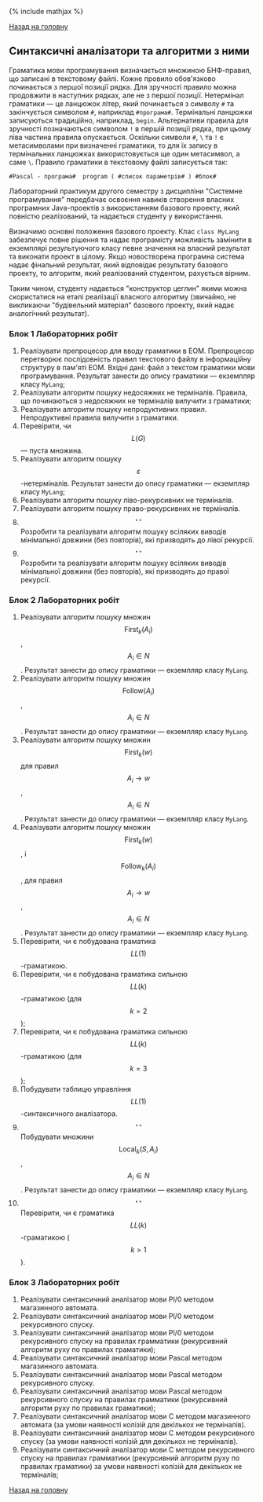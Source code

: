 {% include mathjax %}

[Назад на головну](../../README.md)

## Синтаксичні аналізатори та алгоритми з ними

Граматика мови програмування визначається множиною БНФ-правил, що записані в текстовому файлі. Кожне провило обов'язково починається з першої позиції рядка. Для зручності правило можна продовжити в наступних рядках, але не з першої позиції. Нетермінал граматики &mdash; це ланцюжок літер, який починається з символу `#` та закінчується символом `#`, наприклад `#програма#`. Термінальні ланцюжки записуються традиційно, наприклад, `begin`. Альтернативи правила для зручності позначаються символом `!` в першій позиції рядка, при цьому ліва частина правила опускається. Оскільки символи `#`, `\` та `!` є метасимволами при визначенні граматики, то для їх запису в термінальних ланцюжках використовується ще один метасимвол, а саме `\`. Правило граматики в текстовому файлі записується так:

```
#Pascal - програма#  program ( #список параметрів# ) #блок#
```

Лабораторний практикум другого семестру з дисципліни "Системне програмування" передбачає освоєння навиків створення власних програмних Java-проектів з використанням базового проекту, який повністю реалізований, та надається студенту у використання.

Визначимо основні положення базового проекту. Клас `class MyLang` забезпечує повне рішення та надає програмісту можливість замінити в екземплярі результуючого класу певне значення на власний результат та виконати проект в цілому. Якщо новостворена програмна система надає фінальний результат, який відповідає результату базового проекту, то алгоритм, який реалізований студентом, рахується вірним.

Таким чином, студенту надається "конструктор цеглин" якими можна скористатися на етапі реалізації власного алгоритму (звичайно, не викликаючи "будівельний матеріал" базового проекту, який надає аналогічний результат).

### Блок 1 Лабораторних робіт

1. Реалізувати препроцесор для вводу граматики в ЕОМ. Препроцесор перетворює послідовність 
	правил текстового файлу в інформаційну структуру в пам'яті ЕОМ. Вхідні дані: файл з текстом 
	граматики мови програмування. Результат занести до опису граматики &mdash; екземпляр класу 
	`MyLang`;
2. Реалізувати алгоритм пошуку недосяжних не терміналів. Правила, що починаються з недосяжних 
	не терміналів вилучити з граматики;
3. Реалізувати алгоритм пошуку непродуктивних правил. Непродуктивні правила вилучити з 
	граматики.
4. Перевірити, чи $$L(G)$$ &mdash; пуста множина.
5. Реалізувати алгоритм пошуку $$\varepsilon$$-нетерміналів. Результат занести до опису 
	граматики &mdash; екземпляр класу `MyLang`;
6. Реалізувати алгоритм пошуку ліво-рекурсивних не терміналів.
7. Реалізувати алгоритм пошуку право-рекурсивних не терміналів.
8. $$^{\star\star}$$ Розробити та реалізувати алгоритм пошуку всіляких виводів мінімальної 
	довжини (без повторів), які призводять до лівої рекурсії. 
9. $$^{\star\star}$$ Розробити та реалізувати алгоритм пошуку всіляких виводів мінімальної 
	довжини (без повторів), які призводять до правої рекурсії.
  
### Блок 2 Лабораторних робіт
1. Реалізувати алгоритм пошуку множин $$\text{First}_k(A_i)$$, $$A_i \in N$$. Результат 
	занести до опису граматики &mdash; екземпляр класу `MyLang`. 
2. Реалізувати алгоритм пошуку множин $$\text{Follow}(A_i)$$, $$A_i \in N$$. Результат занести 
	до опису граматики &mdash; екземпляр класу `MyLang`.
3. Реалізувати алгоритм пошуку множин $$\text{First}_k(w)$$ для правил $$A_i \to w$$, 
	$$A_i \in N$$. Результат занести до опису граматики &mdash; екземпляр класу `MyLang`.
4. Реалізувати алгоритм пошуку множин $$\text{First}_k(w)$$, і $$\text{Follow}_k(A_i)$$, для 
	правил $$A_i \to w$$, $$A_i \in N$$. Результат занести до опису граматики &mdash; екземпляр 
	класу `MyLang`.
5. Перевірити, чи є побудована граматика $$LL(1)$$-граматикою.
6. Перевірити, чи є побудована граматика сильною $$LL(k)$$-граматикою (для $$k = 2$$);
7. Перевірити, чи є побудована граматика сильною $$LL(k)$$-граматикою (для $$k = 3$$);
8. Побудувати таблицю управління $$LL(1)$$-синтаксичного аналізатора.
9. $$^{\star\star}$$ Побудувати множини $$\text{Local}_k(S, A_i)$$, $$A_i \in N$$. Результат 
	занести до опису граматики &mdash; екземпляр класу `MyLang`.
10. $$^{\star\star}$$ Перевірити, чи є граматика $$LL(k)$$-граматикою ($$k > 1$$).

### Блок 3 Лабораторних робіт

1. Реалізувати синтаксичний аналізатор мови Pl/0 методом магазинного автомата.
2. Реалізувати синтаксичний аналізатор мови Pl/0 методом рекурсивного спуску.
3. Реалізувати синтаксичний аналізатор мови Pl/0 методом рекурсивного спуску на правилах 
	грамматики (рекурсивний алгоритм руху по правилах граматики);
4. Реалізувати синтаксичний аналізатор мови Pascal методом магазинного автомата.
5. Реалізувати синтаксичний аналізатор мови Pascal методом рекурсивного спуску.
6. Реалізувати синтаксичний аналізатор мови Pascal методом рекурсивного спуску на правилах 
	грамматики (рекурсивний алгоритм руху по правилах граматики);
7. Реалізувати синтаксичний аналізатор мови C методом магазинного автомата (за умови наявності 
	колізій для декількох не терміналів).
8. Реалізувати синтаксичний аналізатор мови C методом рекурсивного спуску (за умови наявності 
	колізій для декількох не терміналів).
9. Реалізувати синтаксичний аналізатор мови C методом рекурсивного спуску на правилах 
	грамматики (рекурсивний алгоритм руху по правилах граматики) за умови наявності колізій для 
	декількох не терміналів;

[Назад на головну](../../README.md)